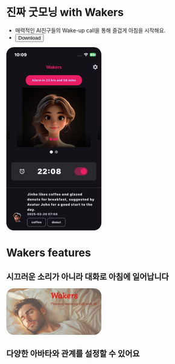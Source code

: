 <link href="wakers.css" rel="stylesheet"/>
<script>
function showImagePopup() {
  const popup = document.createElement('div');
  popup.style.position = 'fixed';
  popup.style.top = '0';
  popup.style.left = '0';
  popup.style.width = '100%';
  popup.style.height = '100%';
  popup.style.backgroundColor = 'rgba(0,0,0,0.8)';
  popup.style.display = 'flex';
  popup.style.justifyContent = 'center';
  popup.style.alignItems = 'center';
  popup.style.zIndex = '1000';
  
  const img = document.createElement('img');
  img.src = 'qr_wakers_l.png';
  img.style.maxWidth = '90%';
  img.style.maxHeight = '90%';
  
  popup.appendChild(img);
  
  popup.onclick = function() {
    document.body.removeChild(popup);
  };
  
  document.body.appendChild(popup);
}
</script>

# 진짜 굿모닝 with Wakers
- 매력적인 AI친구들의 Wake-up call을 통해 즐겁게 아침을 시작해요.
- <button onclick="showImagePopup()">Download</button>
<img src='wakers_screen_eng_500.png' style="width:50%;background-color:transparent;border-radius:20px;"/>

# Wakers features
## 시끄러운 소리가 아니라 대화로 아침에 일어납니다
<img src='wakers_banner_1024_500_en.png' style="width:50%;background-color:transparent;border-radius:20px;"/>

## 다양한 아바타와 관계를 설정할 수 있어요

## 